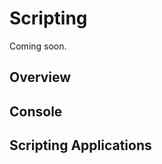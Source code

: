 Scripting
=========

Coming soon.

Overview
--------


Console
-------


Scripting Applications
----------------------

